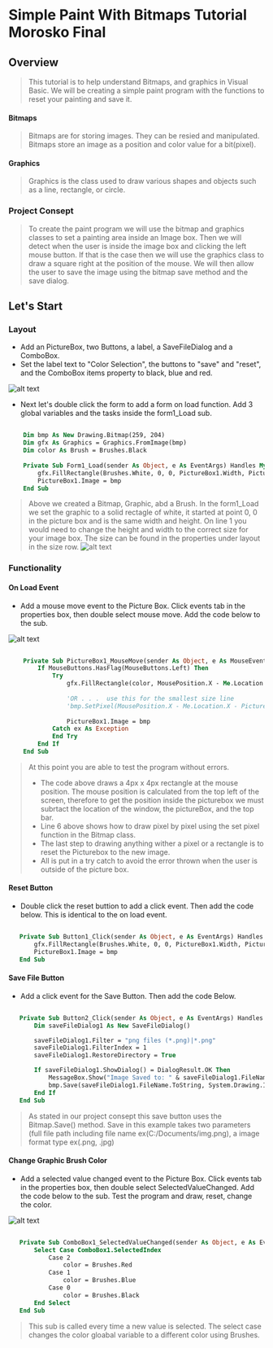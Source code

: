# Simple Paint With Bitmaps Tutorial Morosko Final

## Overview

> This tutorial is to help understand Bitmaps, and graphics in Visual Basic. We will be creating a simple paint program with the functions to reset your painting and save it.

#### Bitmaps

> Bitmaps are for storing images. They can be resied and manipulated. Bitmaps store an image as a position and color value for a bit(pixel).

#### Graphics

> Graphics is the class used to draw various shapes and objects such as a line, rectangle, or circle.

### Project Consept

> To create the paint program we will use the bitmap and graphics classes to set a painting area inside an Image box. Then we will detect when the user is inside the image box and clicking the left mouse button. If that is the case then we will use the graphics class to draw a square right at the position of the mouse. We will then allow the user to save the image using the bitmap save method and the save dialog.

## Let's Start

### Layout

* Add an PictureBox, two Buttons, a label, a SaveFileDialog and a ComboBox.
* Set the label text to "Color Selection", the buttons to "save" and "reset", and the ComboBox items property to black, blue and red.

![alt text][img1]

* Next let's double click the form to add a form on load function. Add 3 global variables and the tasks inside the form1_Load sub.

```vb

    Dim bmp As New Drawing.Bitmap(259, 204)
    Dim gfx As Graphics = Graphics.FromImage(bmp)
    Dim color As Brush = Brushes.Black
    
    Private Sub Form1_Load(sender As Object, e As EventArgs) Handles MyBase.Load
        gfx.FillRectangle(Brushes.White, 0, 0, PictureBox1.Width, PictureBox1.Height)
        PictureBox1.Image = bmp
    End Sub

```

> Above we created a Bitmap, Graphic, abd a Brush. In the form1_Load we set the graphic to a solid rectagle of white, it started at point 0, 0 in the picture box and is the same width and height.
> On line 1 you would need to change the height and width to the correct size for your image box. The size can be found in the properties under layout in the size row.
> ![alt text][img4]

### Functionality

#### On Load Event

* Add a mouse move event to the Picture Box. Click events tab in the properties box, then double select mouse move. Add the code below to the sub.

![alt text][img2]

```vb

    Private Sub PictureBox1_MouseMove(sender As Object, e As MouseEventArgs) Handles PictureBox1.MouseMove
        If MouseButtons.HasFlag(MouseButtons.Left) Then
            Try
                gfx.FillRectangle(color, MousePosition.X - Me.Location.X - PictureBox1.Location.X - 8, MousePosition.Y - Me.Location.Y - PictureBox1.Location.Y - 30, 4, 4)
                
                'OR . . .  use this for the smallest size line
                'bmp.SetPixel(MousePosition.X - Me.Location.X - PictureBox1.Location.X - 8, MousePosition.Y - Me.Location.Y - PictureBox1.Location.Y - 30, Color.Black)
                
                PictureBox1.Image = bmp
            Catch ex As Exception
            End Try
        End If
    End Sub

```

> At this point you are able to test the program without errors. 
> * The code above draws a 4px x 4px rectangle at the mouse position. The mouse position is calculated from the top left of the screen, therefore to get the position inside the picturebox we must subrtact the location of the window, the pictureBox, and the top bar. 
> * Line 6 above shows how to draw pixel by pixel using the set pixel function in the Bitmap class. 
> * The last step to drawing anything wither a pixel or a rectangle is to reset the Picturebox to the new image.
> * All is put in a try catch to avoid the error thrown when the user is outside of the picture box.

#### Reset Button

* Double click the reset buttion to add a click event. Then add the code below. This is identical to the on load event.

 ```vb
 
    Private Sub Button1_Click(sender As Object, e As EventArgs) Handles Button1.Click
        gfx.FillRectangle(Brushes.White, 0, 0, PictureBox1.Width, PictureBox1.Height)
        PictureBox1.Image = bmp
    End Sub
 
 ```
 
 #### Save File Button
 
 * Add a click event for the Save Button. Then add the code Below.
 
 ```vb
 
    Private Sub Button2_Click(sender As Object, e As EventArgs) Handles Button2.Click
        Dim saveFileDialog1 As New SaveFileDialog()

        saveFileDialog1.Filter = "png files (*.png)|*.png"
        saveFileDialog1.FilterIndex = 1
        saveFileDialog1.RestoreDirectory = True

        If saveFileDialog1.ShowDialog() = DialogResult.OK Then
            MessageBox.Show("Image Saved to: " & saveFileDialog1.FileName.ToString)
            bmp.Save(saveFileDialog1.FileName.ToString, System.Drawing.Imaging.ImageFormat.Png)
        End If
    End Sub
 
 ```
 
 > As stated in our project consept this save button uses the Bitmap.Save() method.
 > Save in this example takes two parameters (full file path including file name ex(C:/Documents/img.png), a image format type ex(.png, .jpg)
 
 #### Change Graphic Brush Color
 
 * Add a selected value changed event to the Picture Box. Click events tab in the properties box, then double select SelectedValueChanged. Add the code below to the sub. Test the program and draw, reset, change the color.

![alt text][img3]

 ```vb
 
    Private Sub ComboBox1_SelectedValueChanged(sender As Object, e As EventArgs) Handles ComboBox1.SelectedValueChanged
        Select Case ComboBox1.SelectedIndex
            Case 2
                color = Brushes.Red
            Case 1
                color = Brushes.Blue
            Case 0
                color = Brushes.Black
        End Select
    End Sub
 
 ```
 
 > This sub is called every time a new value is selected.
 > The select case changes the color gloabal variable to a different color using Brushes.

[img1]: img/fimg1.png "Tutorial img 1 shows a visual of above text. Created by Caleb Wagner."
[img2]: img/fimg2.png "Tutorial img 2 shows a visual of above text. Created by Caleb Wagner."
[img3]: img/fimg3.png "Tutorial img 3 shows a visual of above text. Created by Caleb Wagner."
[img4]: img/fimg4.png "Tutorial img 4 shows a visual of above text. Created by Caleb Wagner."

